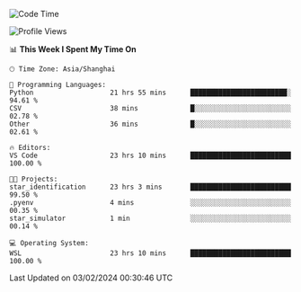<!--START_SECTION:waka-->
![Code Time](http://img.shields.io/badge/Code%20Time-1%2C492%20hrs%2055%20mins-blue)

![Profile Views](http://img.shields.io/badge/Profile%20Views-0-blue)

📊 **This Week I Spent My Time On** 

```text
🕑︎ Time Zone: Asia/Shanghai

💬 Programming Languages: 
Python                   21 hrs 55 mins      ████████████████████████░   94.61 % 
CSV                      38 mins             █░░░░░░░░░░░░░░░░░░░░░░░░   02.78 % 
Other                    36 mins             █░░░░░░░░░░░░░░░░░░░░░░░░   02.61 % 

🔥 Editors: 
VS Code                  23 hrs 10 mins      █████████████████████████   100.00 % 

🐱‍💻 Projects: 
star_identification      23 hrs 3 mins       █████████████████████████   99.50 % 
.pyenv                   4 mins              ░░░░░░░░░░░░░░░░░░░░░░░░░   00.35 % 
star_simulator           1 min               ░░░░░░░░░░░░░░░░░░░░░░░░░   00.14 % 

💻 Operating System: 
WSL                      23 hrs 10 mins      █████████████████████████   100.00 % 
```


 Last Updated on 03/02/2024 00:30:46 UTC
<!--END_SECTION:waka-->
